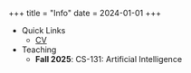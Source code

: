 +++
title = "Info"
date = 2024-01-01
+++

- Quick Links
    - [CV](/jms_cv.pdf)
- Teaching
    - **Fall 2025**: CS-131: Artificial Intelligence
